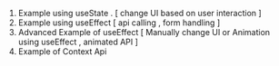 1. Example using useState . [ change UI based on user interaction ]
2. Example using useEffect [ api calling , form handling ]
3. Advanced Example of useEffect [ Manually change UI or Animation using useEffect , animated API ]
4. Example of Context Api 
